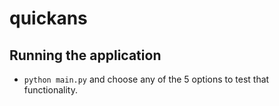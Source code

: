# quickans

## Running the application
- `python main.py` and choose any of the 5 options to test that functionality. 